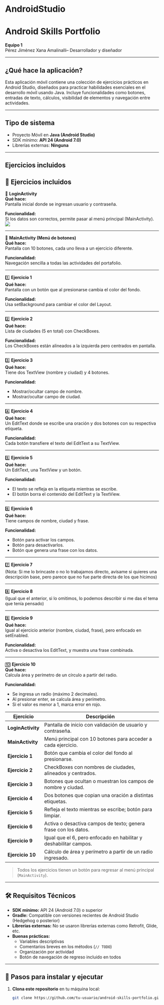 # AndroidStudio
# Android Skills Portfolio

**Equipo 1**  
Pérez Jiménez Xana Amalinalli– Desarrollador y diseñador

---

##  ¿Qué hace la aplicación?

Esta aplicación móvil contiene una colección de ejercicios prácticos en Android Studio, diseñados para practicar habilidades esenciales en el desarrollo móvil usando Java. Incluye funcionalidades como botones, entradas de texto, cálculos, visibilidad de elementos y navegación entre actividades.

---

##  Tipo de sistema

- Proyecto Móvil en **Java (Android Studio)**
- SDK mínimo: **API 24 (Android 7.0)**
- Librerías externas: **Ninguna**

---

##  Ejercicios incluidos
## 📂 Ejercicios incluidos

🔐 **LoginActivity**  
**Qué hace:**  
Pantalla inicial donde se ingresan usuario y contraseña.

**Funcionalidad:**  
Si los datos son correctos, permite pasar al menú principal (MainActivity).  
![](capturas/captura1.png)

---

🧭 **MainActivity (Menú de botones)**  
**Qué hace:**  
Pantalla con 10 botones, cada uno lleva a un ejercicio diferente.

**Funcionalidad:**  
Navegación sencilla a todas las actividades del portafolio.

---

1️⃣ **Ejercicio 1**  
**Qué hace:**  
Pantalla con un botón que al presionarse cambia el color del fondo.

**Funcionalidad:**  
Usa setBackground para cambiar el color del Layout.

---

2️⃣ **Ejercicio 2**  
**Qué hace:**  
Lista de ciudades (5 en total) con CheckBoxes.

**Funcionalidad:**  
Los CheckBoxes están alineados a la izquierda pero centrados en pantalla.

---

3️⃣ **Ejercicio 3**  
**Qué hace:**  
Tiene dos TextView (nombre y ciudad) y 4 botones.

**Funcionalidad:**  
- Mostrar/ocultar campo de nombre.  
- Mostrar/ocultar campo de ciudad.

---

4️⃣ **Ejercicio 4**  
**Qué hace:**  
Un EditText donde se escribe una oración y dos botones con su respectiva etiqueta.

**Funcionalidad:**  
Cada botón transfiere el texto del EditText a su TextView.

---

5️⃣ **Ejercicio 5**  
**Qué hace:**  
Un EditText, una TextView y un botón.

**Funcionalidad:**  
- El texto se refleja en la etiqueta mientras se escribe.  
- El botón borra el contenido del EditText y la TextView.

---

6️⃣ **Ejercicio 6**  
**Qué hace:**  
Tiene campos de nombre, ciudad y frase.

**Funcionalidad:**  
- Botón para activar los campos.  
- Botón para desactivarlos.  
- Botón que genera una frase con los datos.

---

7️⃣ **Ejercicio 7**  
(Nota: Si me lo brincaste o no lo trabajamos directo, avísame si quieres una descripción base, pero parece que no fue parte directa de los que hicimos)

---

8️⃣ **Ejercicio 8**  
(Igual que el anterior, si lo omitimos, lo podemos describir si me das el tema que tenía pensado)

---

9️⃣ **Ejercicio 9**  
**Qué hace:**  
Igual al ejercicio anterior (nombre, ciudad, frase), pero enfocado en setEnabled.

**Funcionalidad:**  
Activa o desactiva los EditText, y muestra una frase combinada.

---

🔟 **Ejercicio 10**  
**Qué hace:**  
Calcula área y perímetro de un círculo a partir del radio.

**Funcionalidad:**  
- Se ingresa un radio (máximo 2 decimales).  
- Al presionar enter, se calcula área y perímetro.  
- Si el valor es menor a 1, marca error en rojo.


| Ejercicio | Descripción |
|----------|-------------|
| **LoginActivity** | Pantalla de inicio con validación de usuario y contraseña. |
| **MainActivity** | Menú principal con 10 botones para acceder a cada ejercicio. |
| **Ejercicio 1** | Botón que cambia el color del fondo al presionarse. |
| **Ejercicio 2** | CheckBoxes con nombres de ciudades, alineados y centrados. |
| **Ejercicio 3** | Botones que ocultan o muestran los campos de nombre y ciudad. |
| **Ejercicio 4** | Dos botones que copian una oración a distintas etiquetas. |
| **Ejercicio 5** | Refleja el texto mientras se escribe; botón para limpiar. |
| **Ejercicio 6** | Activa o desactiva campos de texto; genera frase con los datos. |
| **Ejercicio 9** | Igual que el 6, pero enfocado en habilitar y deshabilitar campos. |
| **Ejercicio 10** | Cálculo de área y perímetro a partir de un radio ingresado. |

> Todos los ejercicios tienen un botón para regresar al menú principal (`MainActivity`).

---

## 🛠️ Requisitos Técnicos

- **SDK mínimo:** API 24 (Android 7.0) o superior  
- **Gradle:** Compatible con versiones recientes de Android Studio (Hedgehog o posterior)
- **Librerías externas:** No se usaron librerías externas como Retrofit, Glide, etc.
- **Buenas prácticas:**  
  - Variables descriptivas  
  - Comentarios breves en los métodos (`// TODO`)  
  - Organización por actividad  
  - Botón de navegación de regreso incluido en todos

---

## 🚀 Pasos para instalar y ejecutar

1. **Clona este repositorio** en tu máquina local:  
   ```bash
   git clone https://github.com/tu-usuario/android-skills-portfolio.git
